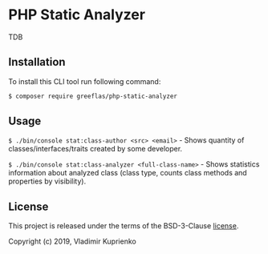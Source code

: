PHP Static Analyzer
===============

TDB

Installation
------------

To install this CLI tool run following command:

```bash
$ composer require greeflas/php-static-analyzer
```

Usage
-----

`$ ./bin/console stat:class-author <src> <email>` - Shows quantity of classes/interfaces/traits created by some developer.

`$ ./bin/console stat:class-analyzer <full-class-name>` - Shows statistics information about analyzed class (class type, counts class methods and properties by visibility).

License
-------

This project is released under the terms of the BSD-3-Clause [license](LICENSE).

Copyright (c) 2019, Vladimir Kuprienko
